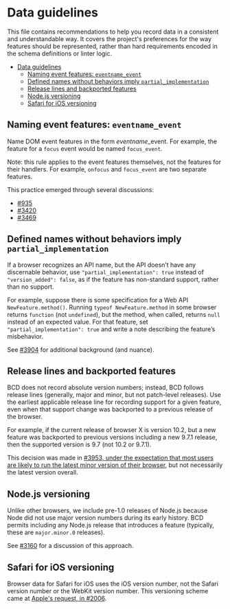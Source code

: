# Data guidelines

This file contains recommendations to help you record data in a consistent and understandable way. It covers the project's preferences for the way features should be represented, rather than hard requirements encoded in the schema definitions or linter logic.

- [Data guidelines](#data-guidelines)
  * [Naming event features: `eventname_event`](#naming-event-features---eventname-event-)
  * [Defined names without behaviors imply `partial_implementation`](#defined-names-without-behaviors-imply--partial-implementation-)
  * [Release lines and backported features](#release-lines-and-backported-features)
  * [Node.js versioning](#nodejs-versioning)
  * [Safari for iOS versioning](#safari-for-ios-versioning)

<!-- BEGIN TEMPLATE

## Short title in sentence case

A description of what to do, preferable in the imperative. If applicable, include an example to illustrate the rule.

If it's helpful to understanding the rule, summarize the rationale. Definitely cite the issue or pull request where this was decided (it may be the PR that merges the policy).

-- END TEMPLATE -->

## Naming event features: `eventname_event`

Name DOM event features in the form _eventname_\_event. For example, the feature for a `focus` event would be named `focus_event`.

Note: this rule applies to the event features themselves, not the features for their handlers. For example, `onfocus` and `focus_event` are two separate features.

This practice emerged through several discussions:

* [#935](https://github.com/mdn/browser-compat-data/issues/935#issuecomment-464691417)
* [#3420](https://github.com/mdn/browser-compat-data/pull/3420)
* [#3469](https://github.com/mdn/browser-compat-data/pull/3469)


## Defined names without behaviors imply `partial_implementation`

If a browser recognizes an API name, but the API doesn’t have any discernable behavior, use `"partial_implementation": true` instead of `"version_added": false`, as if the feature has non-standard support, rather than no support.

For example, suppose there is some specification for a Web API `NewFeature.method()`. Running `typeof NewFeature.method` in some browser returns `function` (not `undefined`), but the method, when called, returns `null` instead of an expected value. For that feature, set `"partial_implementation": true` and write a note describing the feature’s misbehavior.

See [#3904](https://github.com/mdn/browser-compat-data/pull/3904#issuecomment-484433603) for additional background (and nuance).


## Release lines and backported features

BCD does not record absolute version numbers; instead, BCD follows release lines (generally, major and minor, but not patch-level releases). Use the earliest applicable release line for recording support for a given feature, even when that support change was backported to a previous release of the browser.

For example, if the current release of browser X is version 10.2, but a new feature was backported to previous versions including a new 9.7.1 release, then the supported version is 9.7 (not 10.2 or 9.7.1).

This decision was made in [#3953, under the expectation that most users are likely to run the latest minor version of their browser](https://github.com/mdn/browser-compat-data/pull/3953#issuecomment-485847399), but not necessarily the latest version overall.


## Node.js versioning

Unlike other browsers, we include pre-1.0 releases of Node.js because Node did not use major version numbers during its early history. BCD permits including any Node.js release that introduces a feature (typically, these are `major.minor.0` releases).

See [#3160](https://github.com/mdn/browser-compat-data/pull/3160) for a discussion of this approach.


## Safari for iOS versioning

Browser data for Safari for iOS uses the iOS version number, not the Safari version number or the WebKit version number. This versioning scheme came at [Apple's request, in #2006](https://github.com/mdn/browser-compat-data/issues/2006#issuecomment-457277312).
